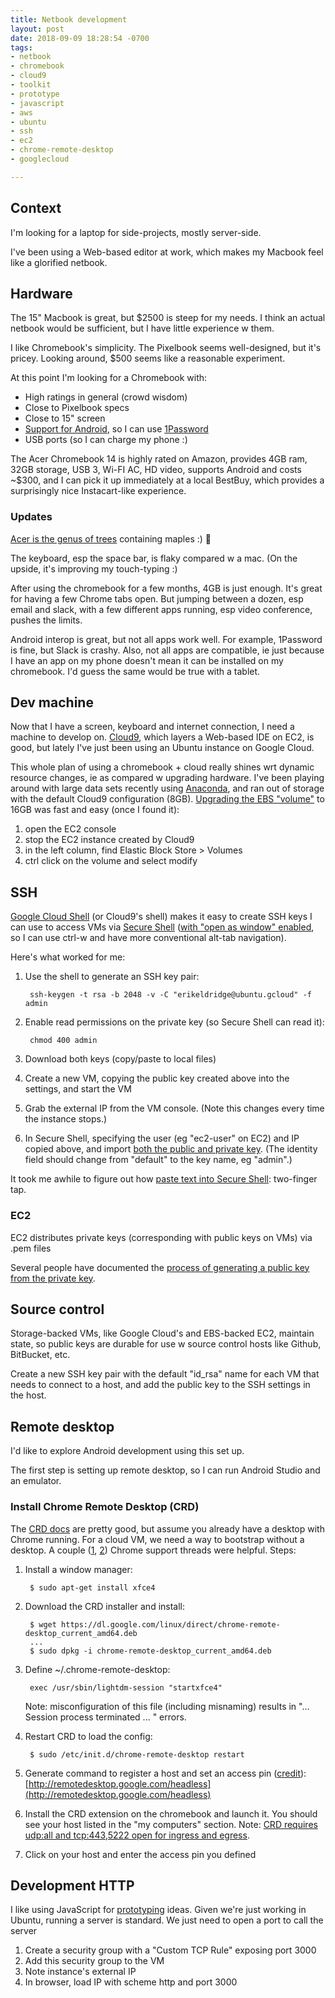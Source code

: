 ```yaml
---
title: Netbook development
layout: post
date: 2018-09-09 18:28:54 -0700
tags:
- netbook
- chromebook
- cloud9
- toolkit
- prototype
- javascript
- aws
- ubuntu
- ssh
- ec2
- chrome-remote-desktop
- googlecloud

---
```

## Context

I'm looking for a laptop for side-projects, mostly server-side.

I've been using a Web-based editor at work, which makes my Macbook feel like a glorified netbook.

## Hardware

The 15" Macbook is great, but $2500 is steep for my needs. I think an actual netbook would be sufficient, but I have little experience w them.

I like Chromebook's simplicity. The Pixelbook seems well-designed, but it's pricey. Looking around, $500 seems like a reasonable experiment.

At this point I'm looking for a Chromebook with:

* High ratings in general (crowd wisdom)
* Close to Pixelbook specs
* Close to 15" screen
* [Support for Android](https://sites.google.com/a/chromium.org/dev/chromium-os/chrome-os-systems-supporting-android-apps), so I can use [1Password](https://discussions.agilebits.com/discussion/67454/does-1password-work-on-a-chromebook-chrome-os)
* USB ports (so I can charge my phone :)

The Acer Chromebook 14 is highly rated on Amazon, provides 4GB ram, 32GB storage, USB 3, Wi-FI AC, HD video, supports Android and costs \~$300, and I can pick it up immediately at a local BestBuy, which provides a surprisingly nice Instacart-like experience.

### Updates

[Acer is the genus of trees](https://www.inaturalist.org/taxa/47727-Acer) containing maples :) 🍁

The keyboard, esp the space bar, is flaky compared w a mac. (On the upside, it's improving my touch-typing :)

After using the chromebook for a few months, 4GB is just enough. It's great for having a few Chrome tabs open. But jumping between a dozen, esp email and slack, with a few different apps running, esp video conference, pushes the limits.

Android interop is great, but not all apps work well. For example, 1Password is fine, but Slack is crashy. Also, not all apps are compatible, ie just because I have an app on my phone doesn't mean it can be installed on my chromebook. I'd guess the same would be true with a tablet.

## Dev machine

Now that I have a screen, keyboard and internet connection, I need a machine to develop on. [Cloud9](https://aws.amazon.com/cloud9/), which layers a Web-based IDE on EC2, is good, but lately I've just been using an Ubuntu instance on Google Cloud.

This whole plan of using a chromebook + cloud really shines wrt dynamic resource changes, ie as compared w upgrading hardware. I've been playing around with large data sets recently using [Anaconda](https://www.anaconda.com/download/#linux), and ran out of storage with the default Cloud9 configuration (8GB). [Upgrading the EBS "volume"](https://docs.aws.amazon.com/AWSEC2/latest/UserGuide/console-modify.html) to 16GB was fast and easy (once I found it):

1. open the EC2 console
2. stop the EC2 instance created by Cloud9
3. in the left column, find Elastic Block Store > Volumes
4. ctrl click on the volume and select modify

## SSH

[Google Cloud Shell](https://cloud.google.com/shell/docs/) (or Cloud9's shell) makes it easy to create SSH keys I can use to access VMs via [Secure Shell](https://chrome.google.com/webstore/detail/secure-shell/pnhechapfaindjhompbnflcldabbghjo/support?hl=en) ([with "open as window" enabled](https://chromium.googlesource.com/apps/libapps/+/master/nassh/doc/FAQ.md#How-do-I-send-Ctrl_W_Ctrl_N-or-Ctrl_T-to-the-terminal), so I can use ctrl-w and have more conventional alt-tab navigation).

Here's what worked for me:

1. Use the shell to generate an SSH key pair:

        ssh-keygen -t rsa -b 2048 -v -C "erikeldridge@ubuntu.gcloud" -f admin
2. Enable read permissions on the private key (so Secure Shell can read it):

        chmod 400 admin
3. Download both keys (copy/paste to local files)
4. Create a new VM, copying the public key created above into the settings, and start the VM
5. Grab the external IP from the VM console. (Note this changes every time the instance stops.)
6. In Secure Shell, specifying the user (eg "ec2-user" on EC2) and IP copied above, and import [both the public and private key](https://chromium.googlesource.com/apps/libapps/+/master/nassh/doc/FAQ.md#Can-I-connect-using-a-public-key-pair-or-certificate). (The identity field should change from "default" to the key name, eg "admin".)

It took me awhile to figure out how [paste text into Secure Shell](https://chromium.googlesource.com/apps/libapps/+/master/nassh/doc/FAQ.md#How-do-I-paste-text-to-the-terminal "Secure Shell paste docs"): two-finger tap.

### EC2

EC2 distributes private keys (corresponding with public keys on VMs) via .pem files

Several people have documented the [process of generating a public key from the private key](http://www.mattburns.co.uk/blog/2012/11/15/connecting-to-ec2-from-chromes-secure-shell-using-only-a-pem-file/).

## Source control

Storage-backed VMs, like Google Cloud's and EBS-backed EC2, maintain state, so public keys are durable for use w source control hosts like Github, BitBucket, etc.

Create a new SSH key pair with the default "id_rsa" name for each VM that needs to connect to a host, and add the public key to the SSH settings in the host.

## Remote desktop

I'd like to explore Android development using this set up.

The first step is setting up remote desktop, so I can run Android Studio and an emulator.

### Install Chrome Remote Desktop (CRD)

The [CRD docs](https://support.google.com/chrome/answer/1649523) are pretty good, but assume you already have a desktop with Chrome running. For a cloud VM, we need a way to bootstrap without a desktop. A couple ([1](https://productforums.google.com/forum/#!msg/chrome/CTnqSKj6uts/8xg88ribRxQJ), [2](https://productforums.google.com/d/msg/chrome/WvcFOblHMik/hGlM875QAwAJ)) Chrome support threads were helpful. Steps:

1. Install a window manager:

        $ sudo apt-get install xfce4
2. Download the CRD installer and install:

        $ wget https://dl.google.com/linux/direct/chrome-remote-desktop_current_amd64.deb
        ...
        $ sudo dpkg -i chrome-remote-desktop_current_amd64.deb
3. Define \~/.chrome-remote-desktop:

        exec /usr/sbin/lightdm-session "startxfce4"

   Note: misconfiguration of this file (including misnaming) results in "... Session process terminated ... " errors.
4. Restart CRD to load the config:

        $ sudo /etc/init.d/chrome-remote-desktop restart
5. Generate command to register a host and set an access pin ([credit](https://groups.google.com/d/msg/gce-discussion/tN9oZs8xWps/b2PtOBTeAQAJ)):  
   [http://remotedesktop.google.com/headless](http://remotedesktop.google.com/headless)
6. Install the CRD extension on the chromebook and launch it. You should see your host listed in the "my computers" section. Note: [CRD requires udp:all and tcp:443,5222 open for ingress and egress](https://support.google.com/chrome/answer/1649523 "Access another computer with Chrome Remote Desktop docs").
7. Click on your host and enter the access pin you defined

## Development HTTP

I like using JavaScript for [prototyping](prototype-toolkit "Prototype toolkit") ideas. Given we're just working in Ubuntu, running a server is standard. We just need to open a port to call the server

1. Create a security group with a "Custom TCP Rule" exposing port 3000
2. Add this security group to the VM
3. Note instance's external IP
4. In browser, load IP with scheme http and port 3000